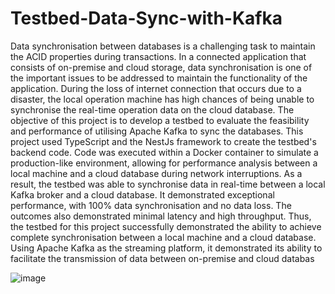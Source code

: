 # Testbed-Data-Sync-with-Kafka

Data synchronisation between databases is a challenging task to maintain the ACID 
properties during transactions. In a connected application that consists of on-premise and 
cloud storage, data synchronisation is one of the important issues to be addressed to 
maintain the functionality of the application. During the loss of internet connection that 
occurs due to a disaster, the local operation machine has high chances of being unable to 
synchronise the real-time operation data on the cloud database. The objective of this 
project is to develop a testbed to evaluate the feasibility and performance of utilising 
Apache Kafka to sync the databases. This project used TypeScript and the NestJs 
framework to create the testbed's backend code. Code was executed within a Docker 
container to simulate a production-like environment, allowing for performance analysis 
between a local machine and a cloud database during network interruptions. As a result, 
the testbed was able to synchronise data in real-time between a local Kafka broker and a 
cloud database. It demonstrated exceptional performance, with 100% data synchronisation 
and no data loss. The outcomes also demonstrated minimal latency and high 
throughput. Thus, the testbed for this project successfully demonstrated the ability to 
achieve complete synchronisation between a local machine and a cloud database. Using 
Apache Kafka as the streaming platform, it demonstrated its ability to facilitate the 
transmission of data between on-premise and cloud databas


![image](https://github.com/rfunnn/Testbed-Data-Sync-with-Kafka/assets/81603864/ac232050-1f11-4ba4-ac59-c2f8a581d10b)
